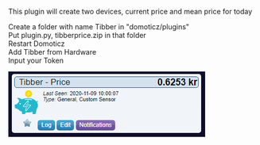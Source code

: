 This plugin will create two devices, current price and mean price for today


Create a folder with name Tibber in "domoticz/plugins"  
Put plugin.py, tibberprice.zip in that folder  
Restart Domoticz  
Add Tibber from Hardware  
Input your Token  

![](./tibber.png "Photo")
